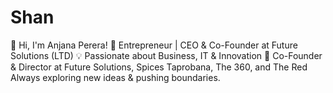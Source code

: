 # Shan
👋 Hi, I'm Anjana Perera! 🚀 Entrepreneur | CEO &amp; Co-Founder at Future Solutions (LTD) 💡 Passionate about Business, IT &amp; Innovation 🎯 Co-Founder &amp; Director at Future Solutions, Spices Taprobana, The 360, and The Red  Always exploring new ideas &amp; pushing boundaries.

